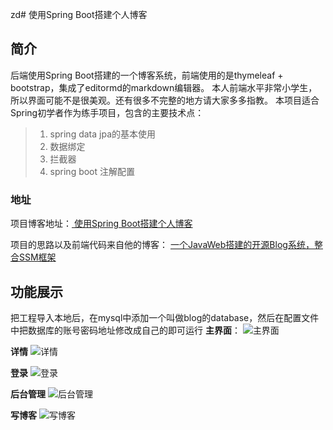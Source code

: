 zd# 使用Spring Boot搭建个人博客
## 简介
后端使用Spring Boot搭建的一个博客系统，前端使用的是thymeleaf + bootstrap，集成了editormd的markdown编辑器。
本人前端水平非常小学生，所以界面可能不是很美观。还有很多不完整的地方请大家多多指教。
本项目适合Spring初学者作为练手项目，包含的主要技术点：

> 1. spring data jpa的基本使用
> 2. 数据绑定
> 3. 拦截器
> 4. spring boot 注解配置

### 地址
项目博客地址：[ 使用Spring Boot搭建个人博客](http://blog.csdn.net/wchstrife/article/details/76725317)

项目的思路以及前端代码来自他的博客：
[ 一个JavaWeb搭建的开源Blog系统，整合SSM框架](http://blog.csdn.net/u012702547/article/details/61428686)

## 功能展示
把工程导入本地后，在mysql中添加一个叫做blog的database，然后在配置文件中把数据库的账号密码地址修改成自己的即可运行
**主界面**：
![主界面](http://img.blog.csdn.net/20170805162254370?watermark/2/text/aHR0cDovL2Jsb2cuY3Nkbi5uZXQvd2Noc3RyaWZl/font/5a6L5L2T/fontsize/400/fill/I0JBQkFCMA==/dissolve/70/gravity/SouthEast)


**详情**
![详情](http://img.blog.csdn.net/20170805162444564?watermark/2/text/aHR0cDovL2Jsb2cuY3Nkbi5uZXQvd2Noc3RyaWZl/font/5a6L5L2T/fontsize/400/fill/I0JBQkFCMA==/dissolve/70/gravity/SouthEast)

**登录**
![登录](http://img.blog.csdn.net/20170805162532111?watermark/2/text/aHR0cDovL2Jsb2cuY3Nkbi5uZXQvd2Noc3RyaWZl/font/5a6L5L2T/fontsize/400/fill/I0JBQkFCMA==/dissolve/70/gravity/SouthEast)

**后台管理**
![后台管理](http://img.blog.csdn.net/20170805162604500?watermark/2/text/aHR0cDovL2Jsb2cuY3Nkbi5uZXQvd2Noc3RyaWZl/font/5a6L5L2T/fontsize/400/fill/I0JBQkFCMA==/dissolve/70/gravity/SouthEast)

**写博客**
![写博客](http://img.blog.csdn.net/20170805162634149?watermark/2/text/aHR0cDovL2Jsb2cuY3Nkbi5uZXQvd2Noc3RyaWZl/font/5a6L5L2T/fontsize/400/fill/I0JBQkFCMA==/dissolve/70/gravity/SouthEast)

